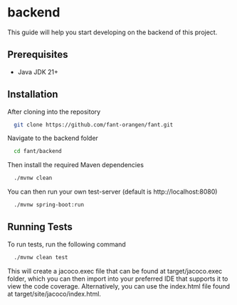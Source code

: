 
# backend

This guide will help you start developing on the backend of this project.




## Prerequisites

- Java JDK 21+


## Installation
After cloning into the repository
```bash
  git clone https://github.com/fant-orangen/fant.git
```
Navigate to the backend folder
```bash
  cd fant/backend
```

Then install the required Maven dependencies

```bash
  ./mvnw clean
```

You can then run your own test-server (default is http://localhost:8080)
```bash
  ./mvnw spring-boot:run
```
## Running Tests

To run tests, run the following command

```bash
  ./mvnw clean test
```
This will create a jacoco.exec file that can be found at target/jacoco.exec folder, which you can then import into your preferred IDE that supports it to view the code coverage. Alternatively, you can use the index.html file found at target/site/jacoco/index.html.

